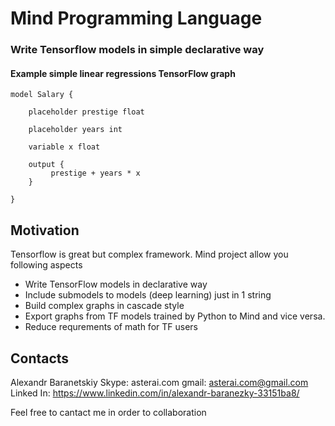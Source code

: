 # Mind Programming Language

### Write Tensorflow models in simple declarative way

#### Example simple linear regressions TensorFlow  graph
```
model Salary {
	
	placeholder prestige float

    placeholder years int

    variable x float

    output {
         prestige + years * x
    }

}
```

## Motivation 

Tensorflow is great but complex framework. Mind project allow you following aspects
* Write TensorFlow models in declarative way
* Include submodels to models (deep learning) just in 1 string
* Build complex graphs in cascade style
* Export graphs from TF models trained by Python to Mind and vice versa.
* Reduce requrements of math for TF users

## Contacts

Alexandr Baranetskiy
Skype: asterai.com
gmail: asterai.com@gmail.com
Linked In: https://www.linkedin.com/in/alexandr-baranezky-33151ba8/

Feel free to cantact me in order to collaboration